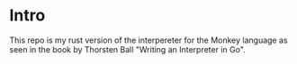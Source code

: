 # Intro

This repo is my rust version of the interpereter for the Monkey language as seen
in the book by Thorsten Ball "Writing an Interpreter in Go".
